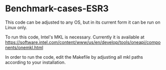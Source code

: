 # Benchmark-cases-ESR3

This code can be adjusted to any OS, but in its current form it can be run on Linux only.

To run this code, Intel's MKL is necessary. Currently it is available at https://software.intel.com/content/www/us/en/develop/tools/oneapi/components/onemkl.html


In order to run the code, edit the Makefile by adjusting all mkl paths according to your installation.
